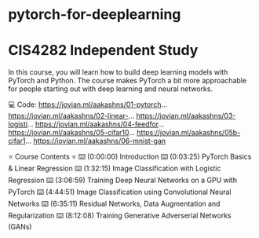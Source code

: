 # pytorch-for-deeplearning
# CIS4282 Independent Study

In this course, you will learn how to build deep learning models with PyTorch and Python. The course makes PyTorch a bit more approachable for people starting out with deep learning and neural networks.

💻 Code:
https://jovian.ml/aakashns/01-pytorch...
https://jovian.ml/aakashns/02-linear-...
https://jovian.ml/aakashns/03-logisti...
https://jovian.ml/aakashns/04-feedfor...
https://jovian.ml/aakashns/05-cifar10...
https://jovian.ml/aakashns/05b-cifar1...
https://jovian.ml/aakashns/06-mnist-gan

⭐️ Course Contents ⭐️
⌨️ (0:00:00) Introduction
⌨️ (0:03:25) PyTorch Basics & Linear Regression
⌨️ (1:32:15) Image Classification with Logistic Regression
⌨️ (3:06:59) Training Deep Neural Networks on a GPU with PyTorch
⌨️ (4:44:51) Image Classification using Convolutional Neural Networks
⌨️ (6:35:11) Residual Networks, Data Augmentation and Regularization
⌨️ (8:12:08) Training Generative Adverserial Networks (GANs)